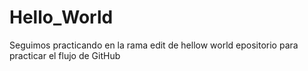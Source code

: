 # Hello_World
Seguimos practicando en la rama edit de hellow world
epositorio para practicar el flujo de GitHub
